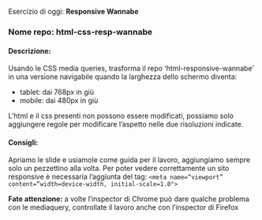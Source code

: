 Esercizio di oggi: **Responsive Wannabe**

### Nome repo: html-css-resp-wannabe

#### Descrizione:

Usando le CSS media queries, trasforma il repo ‘html-responsive-wannabe’ in una versione navigabile quando la larghezza dello schermo diventa:
- tablet: dai 768px in giù
- mobile: dai 480px in giù

L’html e il css presenti non possono essere modificati, possiamo solo aggiungere regole per modificare l’aspetto nelle due risoluzioni indicate.

#### Consigli:

Apriamo le slide e usiamole come guida per il lavoro, aggiungiamo sempre solo un pezzettino alla volta.
Per poter vedere correttamente un sito responsive è necessaria l’aggiunta del tag:
`<meta name=“viewport” content=“width=device-width, initial-scale=1.0">`
                                                                     
**Fate attenzione:** a volte l’inspector di Chrome può dare qualche problema con le mediaquery, controllate il lavoro anche con l’inspector di Firefox
